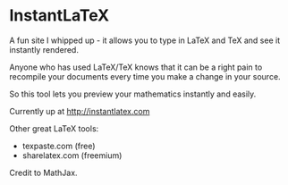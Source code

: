 # InstantLaTeX

A fun site I whipped up - it allows you to type in LaTeX and TeX and see it instantly rendered.

Anyone who has used LaTeX/TeX knows that it can be a right pain to recompile your documents every time you make a change in your source.

So this tool lets you preview your mathematics instantly and easily.

Currently up at http://instantlatex.com

Other great LaTeX tools:
- texpaste.com (free)
- sharelatex.com (freemium)

Credit to MathJax.
